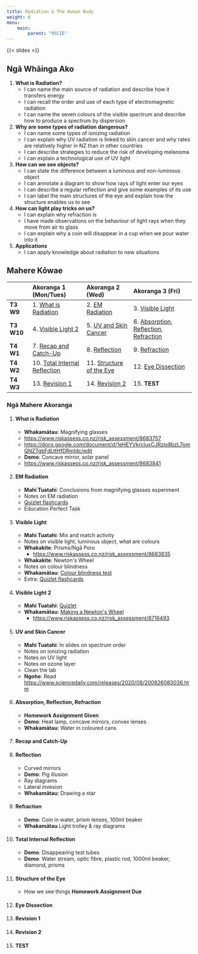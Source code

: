 ```yaml
---
title: Radiation & The Human Body
weight: 6
menu:
    main:
        parent: "9SCIE"
---
```


{{< slides >}}

## Ngā Whāinga Ako

1. __What is Radiation?__
    - I can name the main source of radiation and describe how it transfers energy
    - I can recall the order and use of each type of electromagnetic radiation
    - I can name the seven colours of the visible spectrum and describe how to produce a spectrum by dispersion
2. __Why are some types of radiation dangerous?__
    - I can name some types of ionizing radiation
    - I can explain why UV radiation is linked to skin cancer and why rates are relatively higher in NZ than in other countries
    - I can describe strategies to reduce the risk of developing melanoma
    - I can explain a technological use of UV light
3. __How can we see objects?__
    - I can state the difference between a luminous and non-luminous object
    - I can annotate a diagram to show how rays of light enter our eyes
    - I can describe a regular reflection and give some examples of its use
    - I can label the main structures of the eye and explain how the structure enables us to see
4. __How can light play tricks on us?__
    - I can explain why refraction is
    - I have made observations on the behaviour of light rays when they move from air to glass
    - I can explain why a coin will disappear in a cup when we pour water into it
5. __Applications__
    - I can apply knowledge about radiation to new situations

## Mahere Kōwae

|            | Akoranga 1 (Mon/Tues)                                       | Akoranga 2 (Wed)                                  | Akoranga 3 (Fri)                                                           |
|:-----------|:------------------------------------------------------------|:--------------------------------------------------|:---------------------------------------------------------------------------|
| __T3 W9__  | 1. [What is Radiation](#what-is-radiation)                  | 2. [EM Radiation](#em-radiation)                  | 3. [Visible Light](#visible-light)                                         |
| __T3 W10__ | 4. [Visible Light 2](#visible-light-2)                      | 5. [UV and Skin Cancer](#uv-and-skin-cancer)      | 6. [Absorption, Reflection, Refraction](#absorption-reflection-refraction) |
| __T4 W1__  | 7. [Recap and Catch-Up](#recap-and-catch-up)                | 8. [Reflection](#reflection)                      | 9. [Refraction](#refraction)                                               |
| __T4 W2__  | 10. [Total Internal Reflection](#total-internal-reflection) | 11. [Structure of the Eye](#structure-of-the-eye) | 12. [Eye Dissection](#eye-dissection)                                      |
| __T4 W3__  | 13. [Revision 1](#revision-1)                               | 14. [Revision 2](#revision-2)                     | 15. __TEST__                                                               |

### Ngā Mahere Akoranga

1. #### What is Radiation
    - __Whakamātau__: Magnifying glasses
    - https://www.riskassess.co.nz/risk_assessment/8683757
    - https://docs.google.com/document/d/1eHEYVkrcIuxCJRzjo8bzL7omQNZTgbFdLttHfDRmIdc/edit
    - __Demo__: Concave mirror, solar panel
    - https://www.riskassess.co.nz/risk_assessment/8683841
2. #### EM Radiation
    - __Mahi Tuatahi__: Conclusions from magnifying glasses experiment
    - Notes on EM radiation
    - [Quizlet flashcards](https://quizlet.com/nz/526266053/electromagnetic-spectrum-flash-cards/)
    - Education Perfect Task
3. #### Visible Light
    - __Mahi Tuatahi__: Mix and match activity
    - Notes on visible light, luminous object, what are colours
    - __Whakakite__: Prisms/Ngā Poro
        - https://www.riskassess.co.nz/risk_assessment/8683835
    - __Whakakite__: Newton's Wheel
    - Notes on colour blindness
    - __Whakamātau__: [Colour blindness test](https://enchroma.com/pages/color-blindness-test?format2=number)
    - Extra: [Quizlet flashcards](https://quizlet.com/nz/526266053/electromagnetic-spectrum-flash-cards/)
4. #### Visible Light 2
    - __Mahi Tuatahi__: [Quizlet](https://quizlet.com/nz/526266053/electromagnetic-spectrum-flash-cards/)
    - __Whakamātau__: [Making a Newton's Wheel](https://docs.google.com/document/d/1pzFSz-_PqFU1ZEqVlJRATxHHD4jabLneIcpT7d5BIiE/edit#)
        - https://www.riskassess.co.nz/risk_assessment/8716493
5. #### UV and Skin Cancer
    - __Mahi Tuatahi__: In slides on spectrum order
    - Notes on ionizing radiation
    - Notes on UV light
    - Notes on ozone layer
    - Clean the lab
    - __Ngohe__: Read https://www.sciencedaily.com/releases/2020/08/200826083036.htm
6. #### Absorption, Reflection, Refraction
    - __Homework Assignment Given__
    - __Demo__: Heat lamp, concave mirrors, convex lenses
    - __Whakamātau__: Water in coloured cans
7. #### Recap and Catch-Up
8. #### Reflection
    - Curved mirrors
    - __Demo__: Pig illusion
    - Ray diagrams
    - Lateral invesion
    - __Whakamātau__: Drawing a star
9. #### Refraction
    - __Demo__: Coin in water, prism lenses, 100ml beaker
    - __Whakamātau__ Light trolley & ray diagrams
10. #### Total Internal Reflection
    - __Demo__: Disappearing test tubes
    - __Demo__: Water stream, optic fibre, plastic rod, 1000ml beaker, diamond, prisms
11. #### Structure of the Eye
    - How we see things
    __Homework Assignment Due__
12. #### Eye Dissection
13. #### Revision 1
14. #### Revision 2
15. #### __TEST__ 
